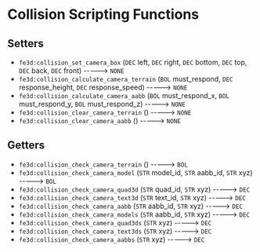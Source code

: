# Collision Scripting Functions

## Setters

- `fe3d:collision_set_camera_box` (`DEC` left, `DEC` right, `DEC` bottom, `DEC` top, `DEC` back, `DEC` front) -----> `NONE`
- `fe3d:collision_calculate_camera_terrain` (`BOL` must_respond, `DEC` response_height, `DEC` response_speed) -----> `NONE`
- `fe3d:collision_calculate_camera_aabb` (`BOL` must_respond_x, `BOL` must_respond_y, `BOL` must_respond_z) -----> `NONE`
- `fe3d:collision_clear_camera_terrain` () -----> `NONE`
- `fe3d:collision_clear_camera_aabb` () -----> `NONE`

## Getters

- `fe3d:collision_check_camera_terrain` () -----> `BOL`
- `fe3d:collision_check_camera_model` (`STR` model_id, `STR` aabb_id, `STR` xyz) -----> `BOL`
- `fe3d:collision_check_camera_quad3d` (`STR` quad_id, `STR` xyz) -----> `DEC`
- `fe3d:collision_check_camera_text3d` (`STR` text_id, `STR` xyz) -----> `DEC`
- `fe3d:collision_check_camera_aabb` (`STR` aabb_id, `STR` xyz) -----> `DEC`
- `fe3d:collision_check_camera_models` (`STR` aabb_id, `STR` xyz) -----> `DEC`
- `fe3d:collision_check_camera_quad3ds` (`STR` xyz) -----> `DEC`
- `fe3d:collision_check_camera_text3ds` (`STR` xyz) -----> `DEC`
- `fe3d:collision_check_camera_aabbs` (`STR` xyz) -----> `DEC`
